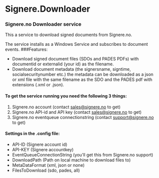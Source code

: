 # Signere.Downloader
### Signere.no Downloader service

This a service to download signed documents from Signere.no.

The service installs as a Windows Service and subscribes to document events.
###Features:
* Download signed document files (SDOs and PADES PDFs) with documentid or externalid (your id) as the filename.
* Download document metadata (the signersname, signtime, socialsecuritynumber etc.) the metadata can be downloaded as a json or xml file with the same filename as the SDO and the PADES pdf with extensions (.xml or .json).

#### To get the service running you need the following 3 things:
1. Signere.no account  (contact sales@signere.no to get)
2. Signere.no API-id and API key (contact sales@signere.no to get)
3. Signere.no eventqueue connectionstring (contact support@signere.no to get)

#### Settings in the .config file:
* API-ID (Signere account id)
* API-KEY (Signere accountkey)
* EventQueueConnectionString (you'll get this from Signere.no support)
* DownloadPath (Path on local machine to download files to)
* MetaDataFormat (xml, json or none)
* FilesToDownload (sdo, pades, all)

